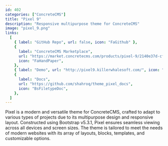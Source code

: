 ```yaml
---
id: 402
categories: ["ConcreteCMS"]
title: "Pixel 9"
description: "Responsive multipurpose theme for ConcreteCMS"
image: "pixel_9.png"
links:
  [
    { label: "GitHub Repo", url: false, icon: "FaGithub" },
    {
      label: "ConcreteCMS Marketplace",
      url: "https://market.concretecms.com/products/pixel-9/2140e37d-cf89-11ee-b9df-0a97d4ce16b9",
      icon: "FaHandPaper",
    },
    { label: "Demo", url: "http://pixel9.killerwhalesoft.com/", icon: "FaEye" },
    {
      label: "Docs",
      url: "https://github.com/shahroq/theme_pixel_docs",
      icon: "BsFiletypeDoc",
    },
  ]
---
```


Pixel is a modern and versatile theme for ConcreteCMS, crafted to adapt to various types of projects due to its multipurpose design and responsive layout. Constructed using Bootstrap v5.3.1, Pixel ensures seamless viewing across all devices and screen sizes. The theme is tailored to meet the needs of modern websites with its array of layouts, blocks, templates, and customizable options.

